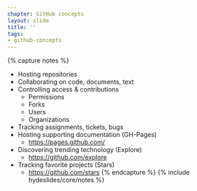 ```yaml
---
chapter: GitHub concepts
layout: slide
title: ''
tags:
- github-concepts
---
```


{% capture notes %}
* Hosting repositories
* Collaborating on code, documents, text
* Controlling access & contributions
  * Permissions
  * Forks
  * Users
  * Organizations
* Tracking assignments, tickets, bugs
* Hosting supporting documentation (GH-Pages)
  * https://pages.github.com/
* Discovering trending technology (Explore)
  * https://github.com/explore
* Tracking favorite projects (Stars)
  * https://github.com/stars
{% endcapture %}
{% include hydeslides/core/notes %}
